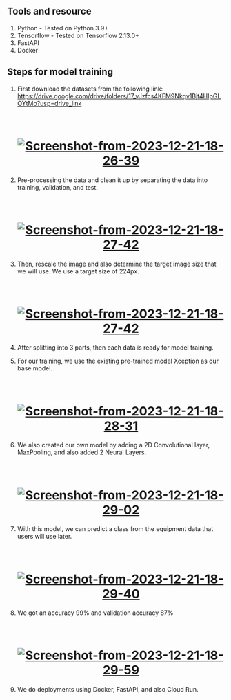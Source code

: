 ## Tools and resource

1. Python - Tested on Python 3.9+
2. Tensorflow - Tested on Tensorflow 2.13.0+
3. FastAPI
4. Docker


## Steps for model training
1. First download the datasets from the following link: https://drive.google.com/drive/folders/17_vJzfcs4KFM9Nkqv1Bjt4HIpGLQYtMo?usp=drive_link
   <h1 align="center">
       <br>
       <a href="https://ibb.co/cwjFq8B"><img src="https://i.ibb.co/Qk4N0Hg/Screenshot-from-2023-12-21-18-26-39.png" alt="Screenshot-from-2023-12-21-18-26-39" border="0"></a>
       <br>
   </h1>

2. Pre-processing the data and clean it up by separating the data into training, validation, and test.
   <h1 align="center">
       <br>
       <a href="https://ibb.co/HhTh3c6"><img src="https://i.ibb.co/qJYJVHK/Screenshot-from-2023-12-21-18-27-42.png" alt="Screenshot-from-2023-12-21-18-27-42" border="0"></a>
       <br>
   </h1>
3. Then, rescale the image and also determine the target image size that we will use. We use a target size of 224px.
   <h1 align="center">
       <br>
       <a href="https://ibb.co/HhTh3c6"><img src="https://i.ibb.co/qJYJVHK/Screenshot-from-2023-12-21-18-27-42.png" alt="Screenshot-from-2023-12-21-18-27-42" border="0"></a>
       <br>
   </h1>
4. After splitting into 3 parts, then each data is ready for model training.
5. For our training, we use the existing pre-trained model Xception as our base model.
   <h1 align="center">
       <br>
       <a href="https://ibb.co/RzQ7mhw"><img src="https://i.ibb.co/jg3H2VX/Screenshot-from-2023-12-21-18-28-31.png" alt="Screenshot-from-2023-12-21-18-28-31" border="0"></a>
       <br>
   </h1>
7. We also created our own model by adding a 2D Convolutional layer, MaxPooling, and also added 2 Neural Layers.
   <h1 align="center">
      <br>
      <a href="https://ibb.co/PWSxKt4"><img src="https://i.ibb.co/c8mJ0xt/Screenshot-from-2023-12-21-18-29-02.png" alt="Screenshot-from-2023-12-21-18-29-02" border="0"></a>
      <br>
   </h1>
8. With this model, we can predict a class from the equipment data that users will use later.
   <h1 align="center">
      <br>
      <a href="https://ibb.co/vJ7QVFn"><img src="https://i.ibb.co/y8wYd9j/Screenshot-from-2023-12-21-18-29-40.png" alt="Screenshot-from-2023-12-21-18-29-40" border="0"></a>
      <br>
   </h1>
9. We got an accuracy 99% and validation accuracy 87%
    <h1 align="center">
       <br>
       <a href="https://ibb.co/WkwS6Tc"><img src="https://i.ibb.co/LxW48GC/Screenshot-from-2023-12-21-18-29-59.png" alt="Screenshot-from-2023-12-21-18-29-59" border="0"></a>
       <br>
   </h1>
10. We do deployments using Docker, FastAPI, and also Cloud Run.

